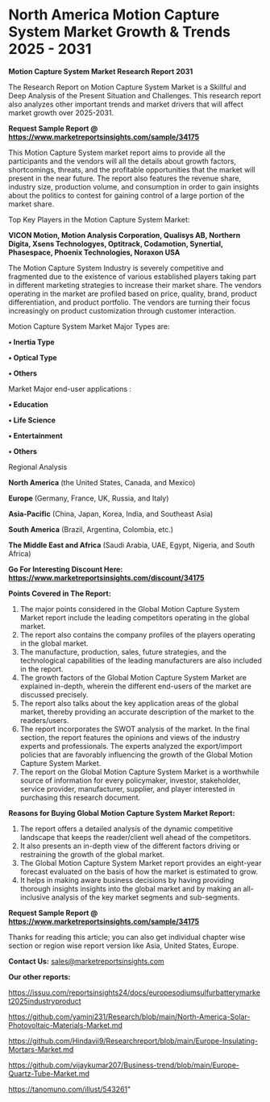 # North America Motion Capture System Market Growth & Trends 2025 - 2031

<strong>Motion Capture System Market Research Report 2031</strong>

The Research Report on Motion Capture System Market is a Skillful and Deep Analysis of the Present Situation and Challenges. This research report also analyzes other important trends and market drivers that will affect market growth over 2025-2031.

<strong>Request Sample Report @ <a href=https://www.marketreportsinsights.com/sample/34175>https://www.marketreportsinsights.com/sample/34175</a></strong>

This Motion Capture System market report aims to provide all the participants and the vendors will all the details about growth factors, shortcomings, threats, and the profitable opportunities that the market will present in the near future. The report also features the revenue share, industry size, production volume, and consumption in order to gain insights about the politics to contest for gaining control of a large portion of the market share.

Top Key Players in the Motion Capture System Market:

<strong>VICON Motion, Motion Analysis Corporation, Qualisys AB, Northern Digita, Xsens Technologyes, Optitrack, Codamotion, Synertial, Phasespace, Phoenix Technologies, Noraxon USA</strong>

The Motion Capture System Industry is severely competitive and fragmented due to the existence of various established players taking part in different marketing strategies to increase their market share. The vendors operating in the market are profiled based on price, quality, brand, product differentiation, and product portfolio. The vendors are turning their focus increasingly on product customization through customer interaction.

Motion Capture System Market Major Types are:

<strong>•  Inertia Type

•  Optical Type

•  Others</strong>

Market Major end-user applications :

<strong>•  Education

•  Life Science

•  Entertainment

•  Others</strong>

Regional Analysis

</u><strong><b>North America</b></strong> (the United States, Canada, and Mexico)

<strong><b>Europe </b></strong>(Germany, France, UK, Russia, and Italy)

<strong><b>Asia-Pacific</b></strong> (China, Japan, Korea, India, and Southeast Asia)

<strong><b>South America</b></strong> (Brazil, Argentina, Colombia, etc.)

<strong><b>The Middle East and Africa</b></strong> (Saudi Arabia, UAE, Egypt, Nigeria, and South Africa)

<strong>Go For Interesting Discount Here: <a href=https://www.marketreportsinsights.com/discount/34175>https://www.marketreportsinsights.com/discount/34175</a></strong>

<strong>Points Covered in The Report:</strong>
<ol>
  <li>The major points considered in the Global Motion Capture System Market report include the leading competitors operating in the global market.</li>
  <li>The report also contains the company profiles of the players operating in the global market.</li>
  <li>The manufacture, production, sales, future strategies, and the technological capabilities of the leading manufacturers are also included in the report.</li>
  <li>The growth factors of the Global Motion Capture System Market are explained in-depth, wherein the different end-users of the market are discussed precisely.</li>
  <li>The report also talks about the key application areas of the global market, thereby providing an accurate description of the market to the readers/users.</li>
  <li>The report incorporates the SWOT analysis of the market. In the final section, the report features the opinions and views of the industry experts and professionals. The experts analyzed the export/import policies that are favorably influencing the growth of the Global Motion Capture System Market.</li>
  <li>The report on the Global Motion Capture System Market is a worthwhile source of information for every policymaker, investor, stakeholder, service provider, manufacturer, supplier, and player interested in purchasing this research document.</li>
</ol>
<strong>Reasons for Buying Global Motion Capture System Market Report:</strong>

<ol>
  <li>The report offers a detailed analysis of the dynamic competitive landscape that keeps the reader/client well ahead of the competitors.</li>
  <li>It also presents an in-depth view of the different factors driving or restraining the growth of the global market.</li>
  <li>The Global Motion Capture System Market report provides an eight-year forecast evaluated on the basis of how the market is estimated to grow.</li>
  <li>It helps in making aware business decisions by having providing thorough insights insights into the global market and by making an all-inclusive analysis of the key market segments and sub-segments.</li>
</ol>
<strong>Request Sample Report @ <a href=https://www.marketreportsinsights.com/sample/34175>https://www.marketreportsinsights.com/sample/34175</a></strong>


Thanks for reading this article; you can also get individual chapter wise section or region wise report version like Asia, United States, Europe.

<strong>Contact Us:</strong>
sales@marketreportsinsights.com

<strong>Our other reports:</strong>

<a href=https://issuu.com/reportsinsights24/docs/europesodiumsulfurbatterymarket2025industryproduct>https://issuu.com/reportsinsights24/docs/europesodiumsulfurbatterymarket2025industryproduct</a>

<a href=https://github.com/yamini231/Research/blob/main/North-America-Solar-Photovoltaic-Materials-Market.md>https://github.com/yamini231/Research/blob/main/North-America-Solar-Photovoltaic-Materials-Market.md</a>

<a href=https://github.com/Hindavii9/Researchreport/blob/main/Europe-Insulating-Mortars-Market.md>https://github.com/Hindavii9/Researchreport/blob/main/Europe-Insulating-Mortars-Market.md</a>

<a href=https://github.com/vijaykumar207/Business-trend/blob/main/Europe-Quartz-Tube-Market.md>https://github.com/vijaykumar207/Business-trend/blob/main/Europe-Quartz-Tube-Market.md</a>

<a href=https://tanomuno.com/illust/543261>https://tanomuno.com/illust/543261</a>"
